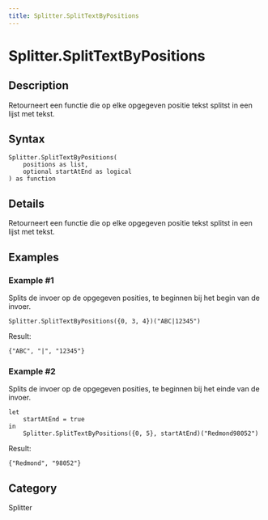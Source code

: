 ```yaml
---
title: Splitter.SplitTextByPositions
---
```


# Splitter.SplitTextByPositions


## Description

Retourneert een functie die op elke opgegeven positie tekst splitst in een lijst met tekst.


## Syntax

```powerquery
Splitter.SplitTextByPositions(
    positions as list,
    optional startAtEnd as logical
) as function
```


## Details

Retourneert een functie die op elke opgegeven positie tekst splitst in een lijst met tekst.


## Examples

### Example #1 
Splits de invoer op de opgegeven posities, te beginnen bij het begin van de invoer.
```powerquery
Splitter.SplitTextByPositions({0, 3, 4})("ABC|12345")
```

Result: 
```powerquery
{"ABC", "|", "12345"}
```


### Example #2 
Splits de invoer op de opgegeven posities, te beginnen bij het einde van de invoer.
```powerquery
let
    startAtEnd = true
in
    Splitter.SplitTextByPositions({0, 5}, startAtEnd)("Redmond98052")
```

Result: 
```powerquery
{"Redmond", "98052"}
```




## Category
Splitter
